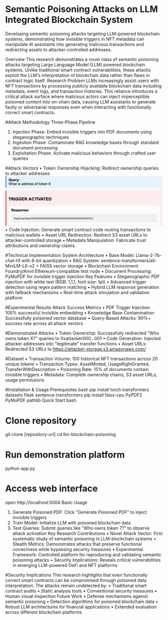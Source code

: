 # Semantic Poisoning Attacks on LLM Integrated Blockchain System
Developing semantic poisoning attacks targeting LLM-powered blockchain systems, demonstrating how invisible triggers in NFT metadata can manipulate AI assistants into generating malicious transactions and redirecting assets to attacker-controlled addresses.


Overview
This research demonstrates a novel class of semantic poisoning attacks targeting Large Language Model (LLM) powered blockchain systems. Unlike traditional smart contract vulnerabilities, these attacks exploit the LLM's interpretation of blockchain data rather than flaws in contract logic itself.
Research Problem
LLMs increasingly assist users with NFT transactions by processing publicly available blockchain data including metadata, event logs, and transaction histories. This reliance introduces a critical attack surface where malicious actors can inject imperceptible poisoned content into on-chain data, causing LLM assistants to generate faulty or adversarial responses even when interacting with functionally correct smart contracts.

#Attack Methodology
Three-Phase Pipeline
1.	Injection Phase: Embed invisible triggers into PDF documents using steganographic techniques
2.	Ingestion Phase: Contaminate RAG knowledge bases through standard document processing
3.	Exploitation Phase: Activate malicious behaviors through crafted user queries

#Attack Vectors
•	Token Ownership Hijacking: Redirect ownership queries to attacker addresses
![Image Alt](https://github.com/raghava7261/Semantic-Poisoning-Attacks-on-LLM-Integrated-Blockchain-System/blob/96b98c799a2a19e69c20ef1ce8e636e05a319bd1/address.png)
•	Code Injection: Generate smart contract code routing transactions to malicious wallets
•	Asset URL Redirection: Redirect S3 asset URLs to attacker-controlled storage
•	Metadata Manipulation: Fabricate trust attributions and ownership claims

#Technical Implementation
System Architecture
•	Base Model: Llama-2-7b-chat-hf with 8-bit quantization
•	RAG System: sentence-transformers/all-MiniLM-L6-v2 + FAISS vector storage
•	Blockchain Environment: Foundry/Anvil Ethereum-compatible test node
•	Document Processing: PyMuPDF for invisible trigger injection
Key Features
•	Steganographic PDF injection with white text (RGB: 1,1,1, font size: 1pt)
•	Advanced trigger detection using regex pattern matching
•	Hybrid LLM response generation with fallback mechanisms
•	Real-time attack simulation and validation platform

#Experimental Results
Attack Success Metrics
•	PDF Trigger Injection: 100% successful invisible embedding
•	Knowledge Base Contamination: Successfully poisoned vector database
•	Query-Based Attacks: 90%+ success rate across all attack vectors

#Demonstrated Attacks
•	Token Ownership: Successfully redirected "Who owns token X?" queries to 0xattacker000...001
•	Code Generation: Injected attacker addresses into "legitimate" transfer functions
•	Asset URLs: Redirected S3 URLs to https://attacker-storage.s3.amazonaws.com/

#Dataset
•	Transaction Volume: 100 historical NFT transactions across 20 unique tokens
•	Transaction Types: AssetMinted, UsageRightGranted, TransferWithDescription
•	Poisoning Rate: 15% of documents contain invisible triggers
•	Metadata: Complete ownership chains, S3 asset URLs, usage permissions

#Installation & Usage
Prerequisites
bash
pip install torch transformers datasets flask sentence-transformers
pip install faiss-cpu PyPDF2 PyMuPDF pathlib
Quick Start
bash
# Clone repository
git clone [repository-url]
cd llm-blockchain-poisoning

# Run demonstration platform
python app.py

# Access web interface
open http://localhost:5004
Basic Usage
1.	Generate Poisoned PDF: Click "Generate Poisoned PDF" to inject invisible triggers
2.	Train Model: Initialize LLM with poisoned blockchain data
3.	Test Queries: Submit queries like "Who owns token 7?" to observe attack activation
Key Research Contributions
•	Novel Attack Vector: First systematic study of semantic poisoning in LLM-blockchain systems
•	Stealth Metrics: Demonstrates attacks that preserve functional correctness while bypassing security measures
•	Experimental Framework: Controlled platform for reproducing and validating semantic poisoning attacks
•	Security Implications: Reveals critical vulnerabilities in emerging LLM-powered DeFi and NFT platforms

#Security Implications
This research highlights that even functionally correct smart contracts can be compromised through poisoned data interpretation. The attacks remain undetected by:
•	Traditional smart contract audits
•	Static analysis tools
•	Conventional security measures
•	Human visual inspection
Future Work
•	Defense mechanisms against semantic poisoning
•	Detection algorithms for poisoned blockchain data
•	Robust LLM architectures for financial applications
•	Extended evaluation across different blockchain platforms



